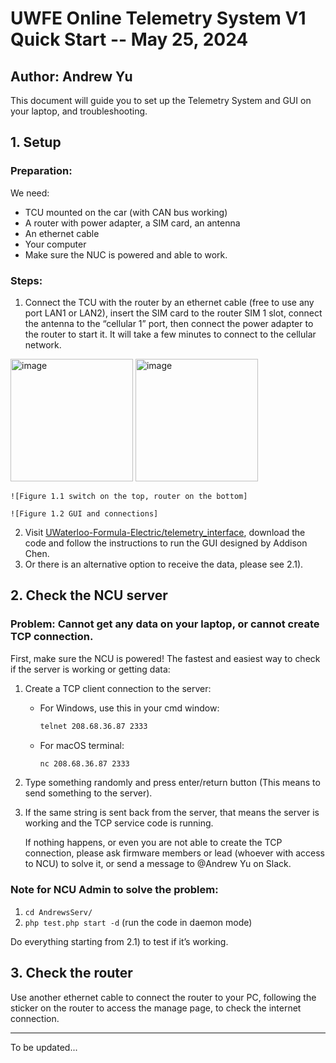 # UWFE Online Telemetry System V1 Quick Start -- May 25, 2024

## Author: Andrew Yu

This document will guide you to set up the Telemetry System and GUI on your laptop, and troubleshooting.

## 1. Setup

### Preparation:
We need:
- TCU mounted on the car (with CAN bus working)
- A router with power adapter, a SIM card, an antenna
- An ethernet cable
- Your computer
- Make sure the NUC is powered and able to work.

### Steps:
1. Connect the TCU with the router by an ethernet cable (free to use any port LAN1 or LAN2), insert the SIM card to the router SIM 1 slot, connect the antenna to the “cellular 1” port, then connect the power adapter to the router to start it. It will take a few minutes to connect to the cellular network.

<img width="196" alt="image" src="https://github.com/AndrewYuzm/2024Ethernet_TCU_WSB/assets/118711557/e2325a3a-a6ed-4b58-8b73-a1be93fc882f">
<img width="196" alt="image" src="https://github.com/AndrewYuzm/2024Ethernet_TCU_WSB/assets/118711557/c035ce20-726d-4883-bead-f20afc4b7984">

    ![Figure 1.1 switch on the top, router on the bottom]

    ![Figure 1.2 GUI and connections]

2. Visit [UWaterloo-Formula-Electric/telemetry_interface](https://github.com/UWaterloo-Formula-Electric/telemetry_interface), download the code and follow the instructions to run the GUI designed by Addison Chen.
3. Or there is an alternative option to receive the data, please see 2.1).

## 2. Check the NCU server

### Problem: Cannot get any data on your laptop, or cannot create TCP connection.

First, make sure the NCU is powered! The fastest and easiest way to check if the server is working or getting data:

1. Create a TCP client connection to the server:
   - For Windows, use this in your cmd window:
     ```sh
     telnet 208.68.36.87 2333
     ```
   - For macOS terminal:
     ```sh
     nc 208.68.36.87 2333
     ```
2. Type something randomly and press enter/return button (This means to send something to the server).
3. If the same string is sent back from the server, that means the server is working and the TCP service code is running.
   
   If nothing happens, or even you are not able to create the TCP connection, please ask firmware members or lead (whoever with access to NCU) to solve it, or send a message to @Andrew Yu on Slack.

### Note for NCU Admin to solve the problem:

1. `cd AndrewsServ/`
2. `php test.php start -d` (run the code in daemon mode)

Do everything starting from 2.1) to test if it’s working.

## 3. Check the router

Use another ethernet cable to connect the router to your PC, following the sticker on the router to access the manage page, to check the internet connection.

---

To be updated...
